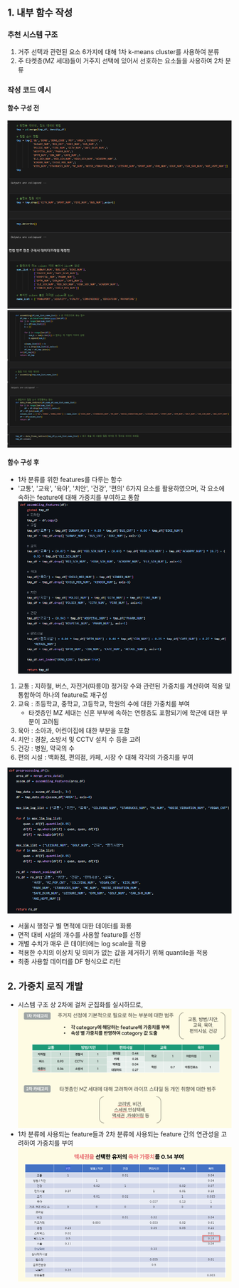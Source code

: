 ## 1. 내부 함수 작성
### 추천 시스템 구조
1. 거주 선택과 관련된 요소 6가지에 대해 1차 k-means cluster를 사용하여 분류
2. 주 타켓층(MZ 세대)들이 거주지 선택에 있어서 선호하는 요소들을 사용하여 2차 분류

### 작성 코드 예시
#### 함수 구성 전
![](Attatched/tmp_1.png)
![](Attatched/tmp_2.png)

#### 함수 구성 후

- 1차 분류를 위한 features를 다루는 함수
- '교통', '교육', '육아', '치안', '건강', '편의' 6가지 요소를 활용하였으며, 각 요소에 속하는 feature에 대해 가중치를 부여하고 통합
![](Attatched/assemble_features.png)
1. 교통 : 지하철, 버스, 자전거(따릉이) 정거장 수와 관련된 가중치를 계산하여 적용 및 통합하여 하나의 feature로 재구성
2. 교육 : 초등학교, 중학교, 고등학교, 학원의 수에 대한 가중치를 부여
	- 타겟층인 MZ 세대는 신혼 부부에 속하는 연령층도 포함되기에 학군에 대한 부분이 고려됨
3. 육아 : 소아과, 어린이집에 대한 부분을 포함
4. 치안 : 경찰, 소방서 및 CCTV 설치 수 등을 고려
5. 건강 : 병원, 약국의 수
6. 편의 시설 : 백화점, 편의점, 카페, 시장 수 대해 각각의 가중치를 부여

![](Attatched/processing_df.png)
- 서울시 행정구 별 면적에 대한 데이터를 화룡
- 면적 대비 시설의 개수를 사용할 feature를 선정
- 개별 수치가 매우 큰 데이터에는 log scale을 적용
- 적용한 수치의 이상치 및 의미가 없는 값을 제거하기 위해 quantile을 적용
- 최종 사용할 데이터를 DF 형식으로 리턴

## 2. 가중치 로직 개발

- 시스템 구조 상 2차에 걸쳐 군집화를 실시하므로, 
![](Attatched/Pasted%20image%2020240318033336.png)
- 1차 분류에 사용되는 feature들과  2차 분류에 사용되는 feature 간의 연관성을 고려하여 가중치를 부여
![](Attatched/Pasted%20image%2020240318033158.png)

